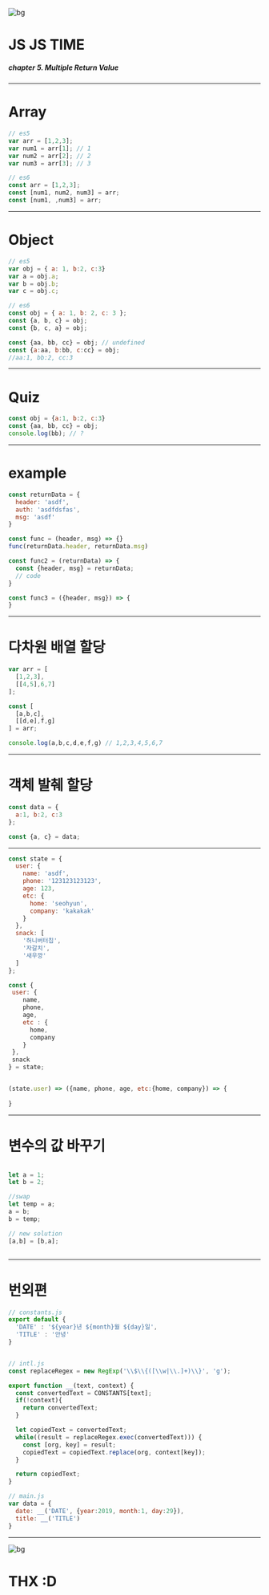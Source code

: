 <!-- page_number: true -->


![bg](../../asset/ogu.gif)

JS JS TIME
===
##### chapter 5. Multiple Return Value

---

# Array
```js
// es5
var arr = [1,2,3];
var num1 = arr[1]; // 1
var num2 = arr[2]; // 2
var num3 = arr[3]; // 3

// es6
const arr = [1,2,3];
const [num1, num2, num3] = arr;
const [num1, ,num3] = arr;
```
---
# Object
```js
// es5
var obj = { a: 1, b:2, c:3}
var a = obj.a;
var b = obj.b;
var c = obj.c;

// es6
const obj = { a: 1, b: 2, c: 3 };
const {a, b, c} = obj;
const {b, c, a} = obj;

const {aa, bb, cc} = obj; // undefined
const {a:aa, b:bb, c:cc} = obj;
//aa:1, bb:2, cc:3

```

---

# Quiz
```js
const obj = {a:1, b:2, c:3}
const {aa, bb, cc} = obj;
console.log(bb); // ?
```

---

# example
```js
const returnData = {
  header: 'asdf',
  auth: 'asdfdsfas',
  msg: 'asdf'
}

const func = (header, msg) => {}
func(returnData.header, returnData.msg)

const func2 = (returnData) => {
  const {header, msg} = returnData;
  // code
}

const func3 = ({header, msg}) => {
}
```

---
# 다차원 배열 할당
```js
var arr = [
  [1,2,3],
  [[4,5],6,7]
];

const [
  [a,b,c],
  [[d,e],f,g]
] = arr;

console.log(a,b,c,d,e,f,g) // 1,2,3,4,5,6,7
```
---
# 객체 발췌 할당
```js
const data = {
  a:1, b:2, c:3
};

const {a, c} = data;
```

---

```js
const state = {
  user: {
    name: 'asdf',
    phone: '123123123123',
    age: 123,
    etc: {
      home: 'seohyun',
      company: 'kakakak'
    }
  },
  snack: [
    '허니버터칩',
    '자갈치',
    '새우깡'
  ]
};

const {
 user: {
    name,
    phone,
    age,
    etc : {
      home,
      company
    }
 },
 snack
} = state;


(state.user) => ({name, phone, age, etc:{home, company}) => {
  
}
```

---
# 변수의 값 바꾸기
```js 

let a = 1;
let b = 2;

//swap
let temp = a;
a = b;
b = temp;

// new solution
[a,b] = [b,a];



```
---
# 번외편
```js
// constants.js
export default {
  'DATE' : '${year}년 ${month}월 ${day}일',
  'TITLE' : '안녕'
}


// intl.js
const replaceRegex = new RegExp('\\$\\{([\\w|\\.]+)\\}', 'g');

export function __(text, context) {
  const convertedText = CONSTANTS[text];
  if(!context){
    return convertedText;
  }

  let copiedText = convertedText;
  while((result = replaceRegex.exec(convertedText))) {
    const [org, key] = result;
    copiedText = copiedText.replace(org, context[key]);
  }

  return copiedText;
}

// main.js
var data = {
  date: __('DATE', {year:2019, month:1, day:29}),
  title: __('TITLE')
}
```

---

![bg](../../asset/ogu_end.gif)
# THX :D


